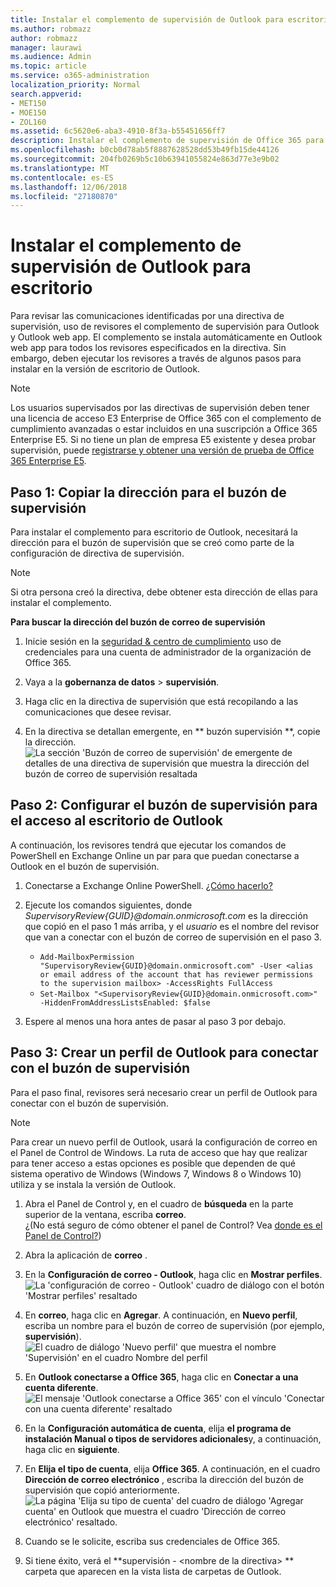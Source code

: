 ```yaml
---
title: Instalar el complemento de supervisión de Outlook para escritorio
ms.author: robmazz
author: robmazz
manager: laurawi
ms.audience: Admin
ms.topic: article
ms.service: o365-administration
localization_priority: Normal
search.appverid:
- MET150
- MOE150
- ZOL160
ms.assetid: 6c5620e6-aba3-4910-8f3a-b55451656ff7
description: Instalar el complemento de supervisión de Office 365 para la versión de escritorio de Outlook
ms.openlocfilehash: b0cb0d78ab5f8887628528dd53b49fb15de44126
ms.sourcegitcommit: 204fb0269b5c10b63941055824e863d77e3e9b02
ms.translationtype: MT
ms.contentlocale: es-ES
ms.lasthandoff: 12/06/2018
ms.locfileid: "27180870"
---
```

# <a name="install-the-supervision-add-in-for-outlook-desktop"></a>Instalar el complemento de supervisión de Outlook para escritorio

Para revisar las comunicaciones identificadas por una directiva de supervisión, uso de revisores el complemento de supervisión para Outlook y Outlook web app. El complemento se instala automáticamente en Outlook web app para todos los revisores especificados en la directiva. Sin embargo, deben ejecutar los revisores a través de algunos pasos para instalar en la versión de escritorio de Outlook.
  
> [!NOTE]
> Los usuarios supervisados por las directivas de supervisión deben tener una licencia de acceso E3 Enterprise de Office 365 con el complemento de cumplimiento avanzadas o estar incluidos en una suscripción a Office 365 Enterprise E5. Si no tiene un plan de empresa E5 existente y desea probar supervisión, puede [registrarse y obtener una versión de prueba de Office 365 Enterprise E5](https://go.microsoft.com/fwlink/p/?LinkID=698279).
  
## <a name="step-1-copy-the-address-for-the-supervision-mailbox"></a>Paso 1: Copiar la dirección para el buzón de supervisión

Para instalar el complemento para escritorio de Outlook, necesitará la dirección para el buzón de supervisión que se creó como parte de la configuración de directiva de supervisión.
  
> [!NOTE]
> Si otra persona creó la directiva, debe obtener esta dirección de ellas para instalar el complemento.
 
 **Para buscar la dirección del buzón de correo de supervisión**
  
1. Inicie sesión en la [seguridad &amp; centro de cumplimiento](https://protection.office.com) uso de credenciales para una cuenta de administrador de la organización de Office 365.
    
2. Vaya a la **gobernanza de datos** \> **supervisión**.
    
3. Haga clic en la directiva de supervisión que está recopilando a las comunicaciones que desee revisar.
    
4. En la directiva se detallan emergente, en ** buzón supervisión **, copie la dirección.<br/>![La sección 'Buzón de correo de supervisión' de emergente de detalles de una directiva de supervisión que muestra la dirección del buzón de correo de supervisión resaltada](media/71779d0e-4f01-4dd3-8234-5f9c30eeb067.jpg)
  
## <a name="step-2-configure-the-supervision-mailbox-for-outlook-desktop-access"></a>Paso 2: Configurar el buzón de supervisión para el acceso al escritorio de Outlook

A continuación, los revisores tendrá que ejecutar los comandos de PowerShell en Exchange Online un par para que puedan conectarse a Outlook en el buzón de supervisión.
  
1. Conectarse a Exchange Online PowerShell. [¿Cómo hacerlo?](https://docs.microsoft.com/powershell/exchange/exchange-online/connect-to-exchange-online-powershell/connect-to-exchange-online-powershell)
    
2. Ejecute los comandos siguientes, donde *SupervisoryReview{GUID}@domain.onmicrosoft.com* es la dirección que copió en el paso 1 más arriba, y el *usuario* es el nombre del revisor que van a conectar con el buzón de correo de supervisión en el paso 3.
    - ```Add-MailboxPermission "SupervisoryReview{GUID}@domain.onmicrosoft.com" -User <alias or email address of the account that has reviewer permissions to the supervision mailbox> -AccessRights FullAccess```<br/>
    - ```Set-Mailbox "<SupervisoryReview{GUID}@domain.onmicrosoft.com>" -HiddenFromAddressListsEnabled: $false```
    
3. Espere al menos una hora antes de pasar al paso 3 por debajo.
    
## <a name="step-3-create-an-outlook-profile-to-connect-to-the-supervision-mailbox"></a>Paso 3: Crear un perfil de Outlook para conectar con el buzón de supervisión

Para el paso final, revisores será necesario crear un perfil de Outlook para conectar con el buzón de supervisión.
 
> [!NOTE]
> Para crear un nuevo perfil de Outlook, usará la configuración de correo en el Panel de Control de Windows. La ruta de acceso que hay que realizar para tener acceso a estas opciones es posible que dependen de qué sistema operativo de Windows (Windows 7, Windows 8 o Windows 10) utiliza y se instala la versión de Outlook.
  
1. Abra el Panel de Control y, en el cuadro de **búsqueda** en la parte superior de la ventana, escriba **correo**.<br/>¿(No está seguro de cómo obtener el panel de Control? Vea [donde es el Panel de Control?](https://support.microsoft.com/help/13764/windows-where-is-control-panel))
  
2. Abra la aplicación de **correo** .
    
3. En la **Configuración de correo - Outlook**, haga clic en **Mostrar perfiles**.<br/>![La 'configuración de correo - Outlook' cuadro de diálogo con el botón 'Mostrar perfiles' resaltado](media/28b5dae9-d10c-4f2b-926a-294c857d555c.jpg)
  
4. En **correo**, haga clic en **Agregar**. A continuación, en **Nuevo perfil**, escriba un nombre para el buzón de correo de supervisión (por ejemplo, **supervisión**).<br/>![El cuadro de diálogo 'Nuevo perfil' que muestra el nombre 'Supervisión' en el cuadro Nombre del perfil](media/d02ae181-b541-4ec6-8f51-698f30033204.jpg)
  
5. En **Outlook conectarse a Office 365**, haga clic en **Conectar a una cuenta diferente**.<br/>![El mensaje 'Outlook conectarse a Office 365' con el vínculo 'Conectar con una cuenta diferente' resaltado](media/fac49ff8-a7f0-4e82-a271-9ec045a95de1.jpg)
  
6. En la **Configuración automática de cuenta**, elija **el programa de instalación Manual o tipos de servidores adicionales**y, a continuación, haga clic en **siguiente**.
    
7. En **Elija el tipo de cuenta**, elija **Office 365**. A continuación, en el cuadro **Dirección de correo electrónico** , escriba la dirección del buzón de supervisión que copió anteriormente.<br/>![La página 'Elija su tipo de cuenta' del cuadro de diálogo 'Agregar cuenta' en Outlook que muestra el cuadro 'Dirección de correo electrónico' resaltado.](media/4f601236-9f69-4cf6-a58c-0b91204aa8cb.jpg)
  
8. Cuando se le solicite, escriba sus credenciales de Office 365.
    
9. Si tiene éxito, verá el **supervisión - \<nombre de la directiva\> ** carpeta que aparecen en la vista lista de carpetas de Outlook.